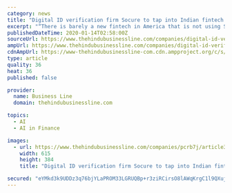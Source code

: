 ```yaml
---
category: news
title: "Digital ID verification firm Socure to tap into Indian fintech market, double headcount"
excerpt: "“There is barely a new fintech in America that is not using Socure. Hopefully, we can be an enabler to help fintechs in India as well.” The New York-headquartered company uses artificial intelligence (AI) and machine learning (ML) with online/offline data intelligence from email, address, phone, IP and social media accounts to verify ..."
publishedDateTime: 2020-01-14T02:58:00Z
sourceUrl: https://www.thehindubusinessline.com/companies/digital-id-verification-firm-socure-to-tap-into-indian-fintech-market-double-headcount/article30560507.ece
ampUrl: https://www.thehindubusinessline.com/companies/digital-id-verification-firm-socure-to-tap-into-indian-fintech-market-double-headcount/article30560507.ece/amp/
cdnAmpUrl: https://www-thehindubusinessline-com.cdn.ampproject.org/c/s/www.thehindubusinessline.com/companies/digital-id-verification-firm-socure-to-tap-into-indian-fintech-market-double-headcount/article30560507.ece/amp/
type: article
quality: 36
heat: 36
published: false

provider:
  name: Business Line
  domain: thehindubusinessline.com

topics:
  - AI
  - AI in Finance

images:
  - url: https://www.thehindubusinessline.com/companies/pcrb7j/article30560506.ece/ALTERNATES/LANDSCAPE_615/Tom-Socure
    width: 615
    height: 384
    title: "Digital ID verification firm Socure to tap into Indian fintech market, double headcount"

secured: "eYMkd3k9UDDz3q76bjYLaPROM33LGRUQBp+r3ziRCirsO8lAWqKrgC1l9QXujthjHNWRncIa31dukspC1PDzdQLTCgCb3nzkkHyu1BHGuEzI8YkbxDqDM9GZeQ+Og3dxTNUWv/nCXPgKb9HNN0cWp8hTOZB7HjGZDdemfFJ1QG9aG/A9DzQ+tpnql/OJbR+Fl3zf6EKlvg/KEM6mCbxbDNgmrAewOmhqHvBJ1P1oXbadcxejFKHsaT5QwlESTqYHRhllJiww38pd9tKrnuf+khZ5nCIqKEE+HsolgCXk4O/5eSfff5dWUmNaSbsk7rAWYmrGo6wYR8OJkpel11s5O1Z+xlbT1RqxfeIkHfwOyM+lOTGtOqLCVuWer6ob/kvo+yMFqvfhtX31dxfrG2LVDpDGPCGn0IGP6q2sHua+pM1BVlCazrrv/sWEyhHFVmtcbMCZND90iBjHhyqDR4hO/g==;s2DO1idPeQTRANQ4XzN1gg=="
---
```


